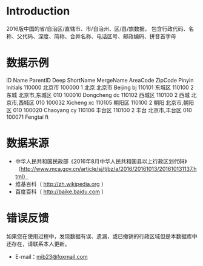 Introduction
============
2016版中国的省/自治区/直辖市、市/自治州、区/县/旗数据，
包含行政代码、名称、父代码、深度、简称、合并名称、电话区号、邮政编码、拼音首字母

数据示例
============
ID		Name	ParentID	Deep	ShortName	MergeName		AreaCode	ZipCode		Pinyin		Initials
110000	北京市	100000		1		北京		北京市									Beijing		bj
110101	东城区	110100		2		东城		北京市,东城区	010			100010		Dongcheng	dc
110102	西城区	110100		2		西城		北京市,西城区	010			100032		Xicheng		xc
110105	朝阳区	110100		2		朝阳		北京市,朝阳区	010			100020		Chaoyang	cy
110106	丰台区	110100		2		丰台		北京市,丰台区	010			100071		Fengtai		ft

数据来源
============
* 中华人民共和国民政部《2016年8月中华人民共和国县以上行政区划代码》（http://www.mca.gov.cn/article/sj/tjbz/a/2016/20161013/201610131137.html）
* 维基百科（ http://zh.wikipedia.org ）
* 百度百科（ http://baike.baidu.com ）

错误反馈
============
如果您在使用过程中，发现数据有误、遗漏，或已撤销的行政区域但是本数据库中还存在，请联系本人更新。
* E-mail：mib23@foxmail.com
